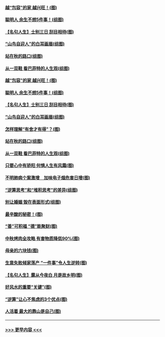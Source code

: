 #### [越“包容”的家 越兴旺！(图)](../pages/p8/907328.md?t=09160055) 
#### [聪明人 余生不想5件事！(组图)](../pages/p8/907364.md?t=09160055) 
#### [【名句人生】士别三日 刮目相待(图)](../pages/p8/906988.md?t=09160055) 
#### [“山鸟自迎人”的白耳画眉(组图)](../pages/p8/907332.md?t=09160055) 
#### [站在秋的路口(组图)](../pages/p8/906914.md?t=09160055) 
#### [从一双鞋 看巴菲特的人生观(组图)](../pages/p8/907311.md?t=09160055) 
#### [越“包容”的家 越兴旺！(图)](../pages/p8/907328.md?t=09160055) 
#### [聪明人 余生不想5件事！(组图)](../pages/p8/907364.md?t=09160055) 
#### [【名句人生】士别三日 刮目相待(图)](../pages/p8/906988.md?t=09160055) 
#### [“山鸟自迎人”的白耳画眉(组图)](../pages/p8/907332.md?t=09160055) 
#### [怎样理解“有舍才有得”？(图)](../pages/p8/906872.md?t=09160055) 
#### [站在秋的路口(组图)](../pages/p8/906914.md?t=09160055) 
#### [从一双鞋 看巴菲特的人生观(组图)](../pages/p8/907311.md?t=09160055) 
#### [只要心中有骄阳 何惧人生有风霜(图)](../pages/p8/907320.md?t=09160055) 
#### [不明肺病个案激增　加味电子烟危害日增(图)](../pages/p8/907307.md?t=09160055) 
#### [“逆算思考”和“堆积思考”的差异(组图)](../pages/p8/907229.md?t=09160055) 
#### [别让婚姻 毁在表面形式(组图)](../pages/p8/907118.md?t=09160055) 
#### [最辛酸的秘密！(图)](../pages/p8/906327.md?t=09160055) 
#### [“善”可积福 “德”能聚财(图)](../pages/p8/906906.md?t=09160055) 
#### [中秋烤肉全攻略 有害物质降低90%(图)](../pages/p8/907227.md?t=09160055) 
#### [母亲的六块钱(图)](../pages/p8/907107.md?t=09160055) 
#### [生意失败倾家荡产 “一件事”令人生逆转(图)](../pages/p8/907101.md?t=09160055) 
#### [【名句人生】露从今夜白 月是故乡明(图)](../pages/p8/906558.md?t=09160055) 
#### [好风水的重要“关键”(图)](../pages/p8/907087.md?t=09160055) 
#### [“逆算”让心不焦虑的3个优点(图)](../pages/p8/907070.md?t=09160055) 
#### [人活着 最大的靠山是自己(图)](../pages/p8/906329.md?t=09160055) 

----
#### [ >>> 更早内容 <<< ](../indexes/p8-earlier.md)
